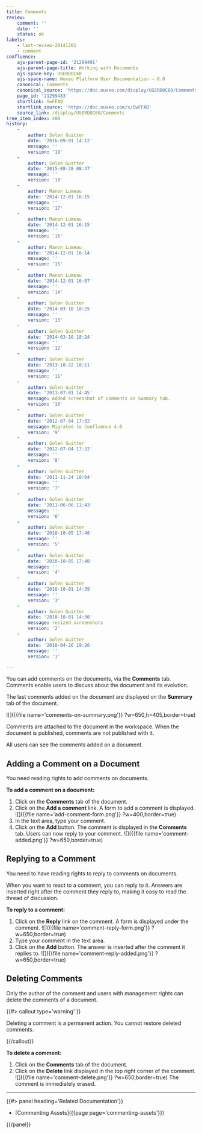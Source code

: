 ```yaml
---
title: Comments
review:
    comment: ''
    date: ''
    status: ok
labels:
    - last-review-20141201
    - comment
confluence:
    ajs-parent-page-id: '21299491'
    ajs-parent-page-title: Working with Documents
    ajs-space-key: USERDOC60
    ajs-space-name: Nuxeo Platform User Documentation — 6.0
    canonical: Comments
    canonical_source: 'https://doc.nuxeo.com/display/USERDOC60/Comments'
    page_id: '21299483'
    shortlink: GwFFAQ
    shortlink_source: 'https://doc.nuxeo.com/x/GwFFAQ'
    source_link: /display/USERDOC60/Comments
tree_item_index: 400
history:
    -
        author: Solen Guitter
        date: '2016-09-01 14:12'
        message: ''
        version: '19'
    -
        author: Solen Guitter
        date: '2015-08-28 08:47'
        message: ''
        version: '18'
    -
        author: Manon Lumeau
        date: '2014-12-01 16:15'
        message: ''
        version: '17'
    -
        author: Manon Lumeau
        date: '2014-12-01 16:15'
        message: ''
        version: '16'
    -
        author: Manon Lumeau
        date: '2014-12-01 16:14'
        message: ''
        version: '15'
    -
        author: Manon Lumeau
        date: '2014-12-01 16:07'
        message: ''
        version: '14'
    -
        author: Solen Guitter
        date: '2014-03-10 18:25'
        message: ''
        version: '13'
    -
        author: Solen Guitter
        date: '2014-03-10 18:24'
        message: ''
        version: '12'
    -
        author: Solen Guitter
        date: '2013-10-22 18:11'
        message: ''
        version: '11'
    -
        author: Solen Guitter
        date: '2013-07-01 14:45'
        message: Added screenshot of comments on Summary tab.
        version: '10'
    -
        author: Solen Guitter
        date: '2012-07-04 17:32'
        message: Migrated to Confluence 4.0
        version: '9'
    -
        author: Solen Guitter
        date: '2012-07-04 17:32'
        message: ''
        version: '8'
    -
        author: Solen Guitter
        date: '2011-11-24 10:04'
        message: ''
        version: '7'
    -
        author: Solen Guitter
        date: '2011-06-06 11:43'
        message: ''
        version: '6'
    -
        author: Solen Guitter
        date: '2010-10-05 17:48'
        message: ''
        version: '5'
    -
        author: Solen Guitter
        date: '2010-10-05 17:48'
        message: ''
        version: '4'
    -
        author: Solen Guitter
        date: '2010-10-01 14:39'
        message: ''
        version: '3'
    -
        author: Solen Guitter
        date: '2010-10-01 14:30'
        message: resized screenshots
        version: '2'
    -
        author: Solen Guitter
        date: '2010-04-26 19:26'
        message: ''
        version: '1'

---
```

You can add comments on the documents, via the **Comments** tab. Comments enable users to discuss about the document and its evolution.

The last comments added on the document are displayed on the **Summary** tab of the document.

![]({{file name='comments-on-summary.png'}} ?w=650,h=405,border=true)

Comments are attached to the document in the workspace. When the document is published, comments are not published with it.

All users can see the comments added on a document.

## Adding a Comment on a Document

You need reading rights to add comments on documents.

**To add a comment on a document:**

1.  Click on the **Comments** tab of the document.
2.  Click on the **Add a comment** link.
    A form to add a comment is displayed.
    ![]({{file name='add-comment-form.png'}} ?w=400,border=true)
3.  In the text area, type your comment.
4.  Click on the **Add** button.
    The comment is displayed in the **Comments** tab. Users can now reply to your comment.
    ![]({{file name='comment-added.png'}} ?w=650,border=true)

## Replying to a Comment

You need to have reading rights to reply to comments on documents.

When you want to react to a comment, you can reply to it. Answers are inserted right after the comment they reply to, making it easy to read the thread of discussion.

**To reply to a comment:**

1.  Click on the **Reply** link on the comment.
    A form is displayed under the comment.
    ![]({{file name='comment-reply-form.png'}} ?w=650,border=true)
2.  Type your comment in the text area.
3.  Click on the **Add** button.
    The answer is inserted after the comment it replies to.
    ![]({{file name='comment-reply-added.png'}} ?w=650,border=true)

## Deleting Comments

Only the author of the comment and users with management rights can delete the comments of a document.

{{#> callout type='warning' }}

Deleting a comment is a permanent action. You cannot restore deleted comments.

{{/callout}}

**To delete a comment:**

1.  Click on the **Comments** tab of the document.
2.  Click on the **Delete** link displayed in the top right corner of the comment.
    ![]({{file name='comment-delete.png'}} ?w=650,border=true)
    The comment is immediately erased.

* * *

<div class="row" data-equalizer data-equalize-on="medium"><div class="column medium-6">{{#> panel heading='Related Documentation'}}

- [Commenting Assets]({{page page='commenting-assets'}})

{{/panel}}</div><div class="column medium-6">

</div></div>
